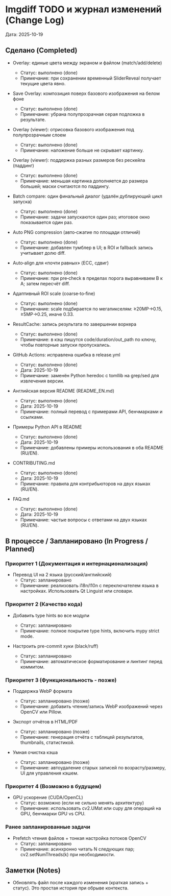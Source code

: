# Imgdiff TODO и журнал изменений (Change Log)

Дата: 2025-10-19

## Сделано (Completed)

- Overlay: единые цвета между экраном и файлом (match/add/delete)
  - Статус: выполнено (done)
  - Примечание: при сохранении временный SliderReveal получает текущие цвета явно.

- Save Overlay: композиция поверх базового изображения на белом фоне
  - Статус: выполнено (done)
  - Примечание: убрана полупрозрачная серая подложка в результате.

- Overlay (viewer): отрисовка базового изображения под полупрозрачным слоем
  - Статус: выполнено (done)
  - Примечание: наложение больше не скрывает картинку.

- Overlay (viewer): поддержка разных размеров без рескейла (паддинг)
  - Статус: выполнено (done)
  - Примечание: меньшая картинка дополняется до размера большей; маски считаются по паддингу.

- Batch compare: один финальный диалог (удалён дублирующий цикл запуска)
  - Статус: выполнено (done)
  - Примечание: задачи запускаются один раз; итоговое окно показывается один раз.

- Auto PNG compression (авто‑сжатие по площади отличий)
  - Статус: выполнено (done)
  - Примечание: добавлен тумблер в UI; в ROI и fallback запись учитывает долю diff.

- Auto‑align для «почти равных» (ECC, сдвиг)
  - Статус: выполнено (done)
  - Примечание: при pre‑check в пределах порога выравниваем B к A; затем пересчёт diff.

- Адаптивный ROI scale (coarse‑to‑fine)
  - Статус: выполнено (done)
  - Примечание: scale подбирается по мегапикселям: ≥20MP→0.15, ≥5MP→0.25, иначе 0.33.

- ResultCache: запись результата по завершении воркера
  - Статус: выполнено (done)
  - Примечание: в кэш пишутся code/duration/out_path по ключу, чтобы повторные запуски пропускались.

- GitHub Actions: исправлена ошибка в release.yml
  - Статус: выполнено (done)
  - Дата: 2025-10-19
  - Примечание: заменён Python heredoc с tomllib на grep/sed для извлечения версии.

- Английская версия README (README_EN.md)
  - Статус: выполнено (done)
  - Дата: 2025-10-19
  - Примечание: полный перевод с примерами API, бенчмарками и ссылками.

- Примеры Python API в README
  - Статус: выполнено (done)
  - Дата: 2025-10-19
  - Примечание: добавлены примеры использования в оба README (RU/EN).

- CONTRIBUTING.md
  - Статус: выполнено (done)
  - Дата: 2025-10-19
  - Примечание: правила для контрибьюторов на двух языках (RU/EN).

- FAQ.md
  - Статус: выполнено (done)
  - Дата: 2025-10-19
  - Примечание: частые вопросы с ответами на двух языках (RU/EN).

## В процессе / Запланировано (In Progress / Planned)

### Приоритет 1 (Документация и интернационализация)

- Перевод UI на 2 языка (русский/английский)
  - Статус: запланировано
  - Примечание: реализовать i18n/l10n с переключателем языка в настройках. Использовать Qt Linguist или словари.

### Приоритет 2 (Качество кода)

- Добавить type hints во все модули
  - Статус: запланировано
  - Примечание: полное покрытие type hints, включить mypy strict mode.

- Настроить pre-commit хуки (black/ruff)
  - Статус: запланировано
  - Примечание: автоматическое форматирование и линтинг перед коммитом.

### Приоритет 3 (Функциональность - позже)

- Поддержка WebP формата
  - Статус: запланировано (позже)
  - Примечание: добавить чтение/запись WebP изображений через OpenCV или Pillow.

- Экспорт отчётов в HTML/PDF
  - Статус: запланировано (позже)
  - Примечание: генерация отчёта с таблицей результатов, thumbnails, статистикой.

- Умная очистка кэша
  - Статус: запланировано (позже)
  - Примечание: автоудаление старых записей по возрасту/размеру, UI для управления кэшем.

### Приоритет 4 (Возможно в будущем)

- GPU ускорение (CUDA/OpenCL)
  - Статус: возможно (если не сильно менять архитектуру)
  - Примечание: использовать cv2.UMat или cupy для операций на GPU, бенчмарки GPU vs CPU.

### Ранее запланированные задачи

- Prefetch чтения файлов + тонкая настройка потоков OpenCV
  - Статус: запланировано
  - Примечание: асинхронно читать N следующих пар; cv2.setNumThreads(k) при необходимости.

## Заметки (Notes)

- Обновлять файл после каждого изменения (краткая запись + статус). Это простая история при обрыве контекста.
